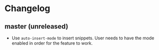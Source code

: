 # Changelog

## master (unreleased)

* Use `auto-insert-mode` to insert snippets. User needs to have the mode enabled in order for the feature to work.
